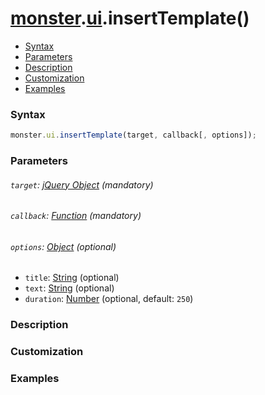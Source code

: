 # [monster][monster].[ui][ui].insertTemplate()

* [Syntax](#syntax)
* [Parameters](#parameters)
* [Description](#description)
* [Customization](#customization)
* [Examples](#examples)

### Syntax
```javascript
monster.ui.insertTemplate(target, callback[, options]);
```

### Parameters

###### `target`: [jQuery Object][jquery] (mandatory)

###### `callback`: [Function][function] (mandatory)

###### `options`: [Object][object_literal] (optional)

* `title`: [String][string_literal] (optional)
* `text`: [String][string_literal] (optional)
* `duration`: [Number][integer] (optional, default: `250`)

### Description

### Customization

### Examples

[monster]: ../../monster.md
[ui]: ../ui.md

[jquery]: http://api.jquery.com/Types/#jQuery
[function]: https://developer.mozilla.org/en-US/docs/Web/JavaScript/Reference/Functions
[object_literal]: https://developer.mozilla.org/en-US/docs/Web/JavaScript/Guide/Values,_variables,_and_literals#Object_literals
[string_literal]: https://developer.mozilla.org/en-US/docs/Web/JavaScript/Guide/Values,_variables,_and_literals#String_literals
[integer]: https://developer.mozilla.org/en-US/docs/Web/JavaScript/Guide/Values,_variables,_and_literals#Integers